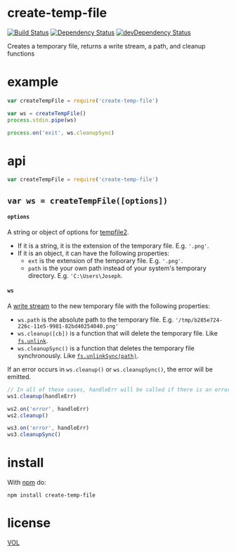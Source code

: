 create-temp-file
================

[![Build Status](https://travis-ci.org/ArtskydJ/create-temp-file.svg)](https://travis-ci.org/ArtskydJ/create-temp-file)
[![Dependency Status](https://david-dm.org/artskydj/create-temp-file.svg)](https://david-dm.org/artskydj/create-temp-file)
[![devDependency Status](https://david-dm.org/artskydj/create-temp-file/dev-status.svg)](https://david-dm.org/artskydj/create-temp-file#info=devDependencies)

Creates a temporary file, returns a write stream, a path, and cleanup functions

# example

```js
var createTempFile = require('create-temp-file')

var ws = createTempFile()
process.stdin.pipe(ws)

process.on('exit', ws.cleanupSync)
```

# api

```js
var createTempFile = require('create-temp-file')
```

## `var ws = createTempFile([options])`

#### `options`

A string or object of options for [tempfile2](https://github.com/kikobeats/tempfile2).

- If it is a string, it is the extension of the temporary file. E.g. `'.png'`.
- If it is an object, it can have the following properties:
	- `ext` is the extension of the temporary file. E.g. `'.png'`.
	- `path` is the your own path instead of your system's temporary directory. E.g. `'C:\Users\Joseph`.

#### `ws`

A [write stream](https://nodejs.org/api/fs.html#fs_class_fs_writestream) to the new temporary file with the following properties:

- `ws.path` is the absolute path to the temporary file. E.g. `'/tmp/b285e724-226c-11e5-9981-82bd40254040.png'`
- `ws.cleanup([cb])` is a function that will delete the temporary file. Like [`fs.unlink`](https://nodejs.org/api/fs.html#fs_fs_unlink_path_callback).
- `ws.cleanupSync()` is a function that deletes the temporary file synchronously. Like [`fs.unlinkSync(path)`](https://nodejs.org/api/fs.html#fs_fs_unlinksync_path).

If an error occurs in `ws.cleanup()` or `ws.cleanupSync()`, the error will be emitted.

```js
// In all of these cases, handleErr will be called if there is an error
ws1.cleanup(handleErr)

ws2.on('error', handleErr)
ws2.cleanup()

ws3.on('error', handleErr)
ws3.cleanupSync()
```

# install

With [npm](https://npmjs.com/) do:

```
npm install create-temp-file
```

# license

[VOL](http://veryopenlicense.com/)
